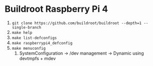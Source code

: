 
# Buildroot Raspberry Pi 4

1. `git clone https://github.com/buildroot/buildroot --depth=1 --single-branch`
1. `make help`
1. `make list-defconfigs`
1. `make raspberrypi4_defconfig`
1. `make menuconfig`
	1. SystemConfiguration -> /dev management -> Dynamic using devtmpfs + mdev


